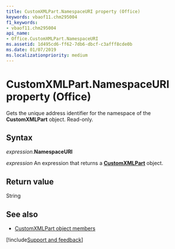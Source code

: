 ```yaml
---
title: CustomXMLPart.NamespaceURI property (Office)
keywords: vbaof11.chm295004
f1_keywords:
- vbaof11.chm295004
api_name:
- Office.CustomXMLPart.NamespaceURI
ms.assetid: 1d495cd6-ff62-7db6-dbcf-c3afff8cde0b
ms.date: 01/07/2019
ms.localizationpriority: medium
---
```



# CustomXMLPart.NamespaceURI property (Office)

Gets the unique address identifier for the namespace of the **CustomXMLPart** object. Read-only.


## Syntax

_expression_.**NamespaceURI**

_expression_ An expression that returns a **[CustomXMLPart](Office.CustomXMLPart.md)** object.


## Return value

String


## See also

- [CustomXMLPart object members](overview/library-reference/customxmlpart-members-office.md)

[!include[Support and feedback](~/includes/feedback-boilerplate.md)]